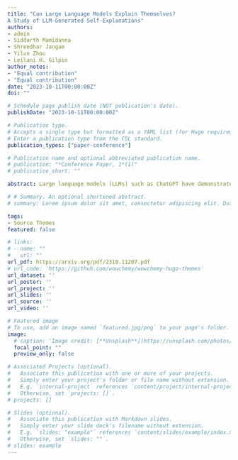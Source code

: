 ```yaml
---
title: "Can Large Language Models Explain Themselves?
A Study of LLM-Generated Self-Explanations"
authors:
- admin
- Siddarth Mamidanna
- Shreedhar Jangam
- Yilun Zhou
- Leilani H. Gilpin
author_notes:
- "Equal contribution"
- "Equal contribution"
date: "2023-10-11T00:00:00Z"
doi: ""

# Schedule page publish date (NOT publication's date).
publishDate: "2023-10-11T00:00:00Z"

# Publication type.
# Accepts a single type but formatted as a YAML list (for Hugo requirements).
# Enter a publication type from the CSL standard.
publication_types: ["paper-conference"]

# Publication name and optional abbreviated publication name.
# publication: "*Conference Paper, 1*(1)"
# publication_short: ""

abstract: Large language models (LLMs) such as ChatGPT have demonstrated superior performance on a variety of natural language processing (NLP) tasks including sentiment analysis, mathematical reasoning and summarization. Furthermore, since these models are instruction-tuned on human conversations to produce 'helpful' responses, they can and often will produce explanations along with the response, which we call \textit{self-explanations}. For example, when analyzing the sentiment of a movie review, the model may output not only the positivity of the sentiment, but also an explanation (e.g., by listing the sentiment-laden words such as 'fantastic' and 'memorable' in the review). How good are these automatically generated self-explanations? In this paper, we investigate this question on the task of sentiment analysis and for feature attribution explanation, one of the most commonly studied settings in the interpretability literature (for pre-ChatGPT models). Specifically, we study different ways to elicit the self-explanations, evaluate their faithfulness on a set of evaluation metrics, and compare them to traditional explanation methods such as occlusion or LIME saliency maps. Through an extensive set of experiments, we find that ChatGPT's self-explanations perform on par with traditional ones, but are quite different from them according to various agreement metrics, meanwhile being much cheaper to produce (as they are generated along with the prediction). In addition, we identified several interesting characteristics of them, which prompt us to rethink many current model interpretability practices in the era of ChatGPT(-like) LLMs.

# # Summary. An optional shortened abstract.
# summary: Lorem ipsum dolor sit amet, consectetur adipiscing elit. Duis posuere tellus ac convallis placerat. Proin tincidunt magna sed ex sollicitudin condimentum.

tags:
- Source Themes
featured: false

# links:
# - name: ""
#   url: ""
url_pdf: https://arxiv.org/pdf/2310.11207.pdf
# url_code: 'https://github.com/wowchemy/wowchemy-hugo-themes'
url_dataset: ''
url_poster: ''
url_project: ''
url_slides: ''
url_source: ''
url_video: ''

# Featured image
# To use, add an image named `featured.jpg/png` to your page's folder. 
image:
  # caption: 'Image credit: [**Unsplash**](https://unsplash.com/photos/jdD8gXaTZsc)'
  focal_point: ""
  preview_only: false

# Associated Projects (optional).
#   Associate this publication with one or more of your projects.
#   Simply enter your project's folder or file name without extension.
#   E.g. `internal-project` references `content/project/internal-project/index.md`.
#   Otherwise, set `projects: []`.
# projects: []

# Slides (optional).
#   Associate this publication with Markdown slides.
#   Simply enter your slide deck's filename without extension.
#   E.g. `slides: "example"` references `content/slides/example/index.md`.
#   Otherwise, set `slides: ""`.
# slides: example
---
```


<!-- {{% callout note %}}
Click the *Cite* button above to demo the feature to enable visitors to import publication metadata into their reference management software.
{{% /callout %}}

{{% callout note %}}
Create your slides in Markdown - click the *Slides* button to check out the example.
{{% /callout %}} -->

<!-- Add the publication's **full text** or **supplementary notes** here. You can use rich formatting such as including [code, math, and images](https://wowchemy.com/docs/content/writing-markdown-latex/). -->

